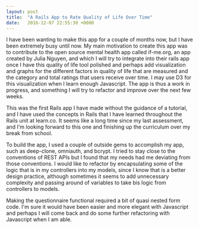 ```yaml
---
layout: post
title:  "A Rails App to Rate Quality of Life Over Time"
date:   2016-12-07 22:55:30 +0000
---
```



I have been wanting to make this app for a couple of months now, but I have been extremely busy until now. My main motivation to create this app was to contribute to the open source mental health app called if-me.org, an app created by Julia Nguyen, and which I will try to integrate into their rails app once I have this quality of life tool polished and perhaps add visualization and graphs for the different factors in quality of life that are measured and the category and total ratings that users receive over time. I may use D3 for this visualization when I learn enough Javascript. The app is thus a work in progress, and something I will try to refactor and improve over the next few weeks. 

This was the first Rails app I have made without the guidance of a tutorial, and I have used the concepts in Rails that I have learned throughout the Rails unit at learn.co. It seems like a long time since my last assessment, and I'm looking forward to this one and finishing up the curriculum over my break from school. 

To build the app, I used a couple of outside gems to accomplish my app, such as deep-clone, omniauth, and bcrypt. I tried to stay close to the conventions of REST APIs but I found that my needs had me deviating from those conventions. I would like to refactor by encapsulating some of the logic that is in my controllers into my models, since I know that is a better design practice, although sometimes it seems to add unnecessary complexity and passing around of variables to take bis logic from controllers to models.

Making the questionnaire functional required a bit of quasi nested form code. I'm sure it would have been easier and more elegant with Javascript and perhaps I will come back and do some further refactoring with Javascript when I am able.
